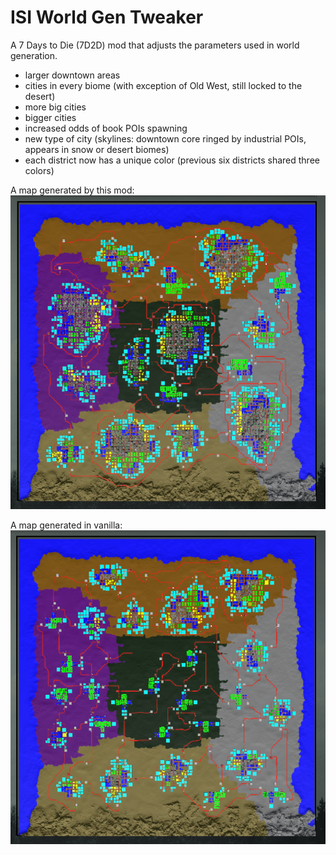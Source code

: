 # ISI World Gen Tweaker

A 7 Days to Die (7D2D) mod that adjusts the parameters used in world generation.

- larger downtown areas
- cities in every biome (with exception of Old West, still locked to the desert)
- more big cities
- bigger cities
- increased odds of book POIs spawning
- new type of city (skylines: downtown core ringed by industrial POIs, appears in snow or desert biomes)
- each district now has a unique color (previous six districts shared three colors)

A map generated by this mod:
![An example of a map generated by this mod](/modded_example.png)

A map generated in vanilla:
![An example of a map generated in vanilla](/vanilla_example.png)
